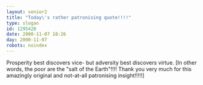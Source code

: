 ```yaml
---
layout: senior2
title: "Today\'s rather patronising quote!!!!"
type: slogan
id: 1295420
date: 2000-11-07 18:26
day: 2000-11-07
robots: noindex
---
```

Prosperity best discovers vice- but adversity best discovers virtue. [In other words, the poor are the "salt of the Earth"!!!! Thank you very much for this amazingly original and not-at-all patronising insight!!!!!]
